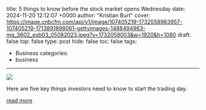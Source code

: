 title: 5 things to know before the stock market opens Wednesday
date: 2024-11-20 12:12:07 +0000
author: "Kristian Burt"
cover: https://image.cnbcfm.com/api/v1/image/107405219-1732058983957-107405219-1713891898061-gettyimages-1488494963-mg_3602_esb03_05082023.jpeg?v=1732059003&w=1920&h=1080
draft: false
top: false
type: post
hide: false
toc: false
tags:
  - Business
categories:
  - business
---

![](https://image.cnbcfm.com/api/v1/image/107405219-1732058983957-107405219-1713891898061-gettyimages-1488494963-mg_3602_esb03_05082023.jpeg?v=1732059003&w=1920&h=1080)

Here are five key things investors need to know to start the trading day.

[read more](https://www.cnbc.com/2024/11/20/5-things-to-know-before-the-stock-market-opens-wednesday-november-20.html)
